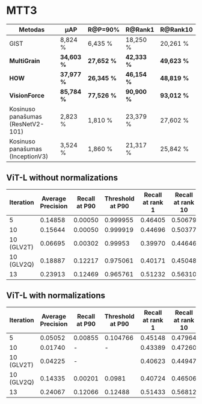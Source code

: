 # MTT3

| **Metodas**                       | **μAP**       | **R@P=90\%**  | **R@Rank1**   | **R@Rank10**  |
|-----------------------------------|---------------|---------------|---------------|---------------|
| GIST                              | 8,824 \%      | 6,435 \%      | 18,250 \%     | 20,261 \%     |
| **MultiGrain**                    | **34,603 \%** | **27,652 \%** | **42,333 \%** | **49,623 \%** |
| **HOW**                           | **37,977 \%** | **26,345 \%** | **46,154 \%** | **48,819 \%** |
| **VisionForce**                   | **85,784 \%** | **77,526 \%** | **90,900 \%** | **93,012 \%** |
| Kosinuso panašumas (ResNetV2-101) | 2,823 \%      | 1,810 \%      | 23,379 \%     | 27,602 \%     |
| Kosinuso panašumas (InceptionV3)  | 3,524 \%      | 1,860 \%      | 21,317 \%     | 25,842 \%     |


## ViT-L without normalizations

| **Iteration** | **Average Precision** | **Recall at P90** | **Threshold at P90** | **Recall at rank 1** | **Recall at rank 10** |
|---------------|-----------------------|-------------------|----------------------|----------------------|-----------------------|
| 5             | 0.14858               | 0.00050           | 0.999955             | 0.46405              | 0.50679               |
| 10            | 0.15644               | 0.00050           | 0.999919             | 0.44696              | 0.50377               |
| 10 (GLV2T)    | 0.06695               | 0.00302           | 0.99953              | 0.39970              | 0.44646               |
| 10 (GLV2Q)    | 0.18887               | 0.12217           | 0.975061             | 0.40171              | 0.45048               |
| 13            | 0.23913               | 0.12469           | 0.965761             | 0.51232              | 0.56310               |

## ViT-L with normalizations

| **Iteration** | **Average Precision** | **Recall at P90** | **Threshold at P90** | **Recall at rank 1** | **Recall at rank 10** |
|---------------|-----------------------|-------------------|----------------------|----------------------|-----------------------|
| 5             | 0.05052               | 0.00855           | 0.104766             | 0.45148              | 0.47964               |
| 10            | 0.01740               | -                 | -                    | 0.43389              | 0.47260               |
| 10 (GLV2T)    | 0.04225               | -                 |                      | 0.40623              | 0.44947               |
| 10 (GLV2Q)    | 0.14335               | 0.00201           | 0.0981               | 0.40724              | 0.46506               |
| 13            | 0.24067               | 0.12066           | 0.12488              | 0.51433              | 0.56812               |

